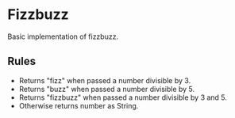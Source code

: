 # Fizzbuzz
Basic implementation of fizzbuzz.

Rules
-------------
* Returns "fizz" when passed a number divisible by 3.
* Returns "buzz" when passed a number divisible by 5.
* Returns "fizzbuzz" when passed a number divisible by 3 and 5.
* Otherwise returns number as String.
